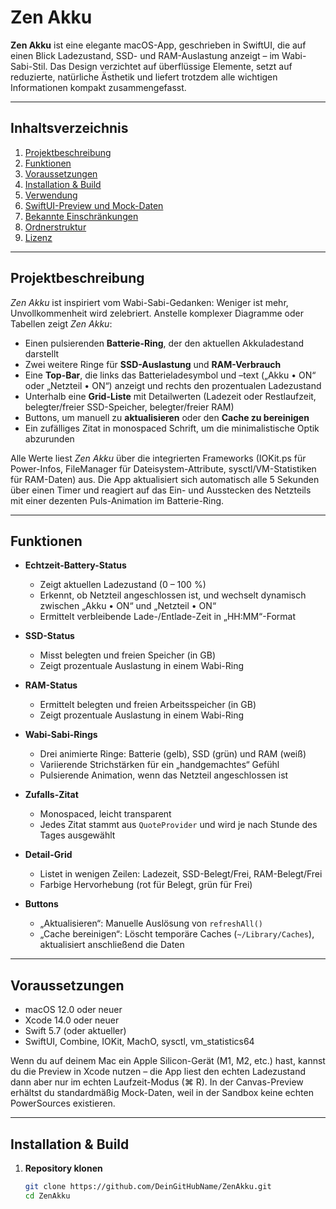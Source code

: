 # Zen Akku

**Zen Akku** ist eine elegante macOS-App, geschrieben in SwiftUI, die auf einen Blick Ladezustand, SSD- und RAM-Auslastung anzeigt – im Wabi-Sabi-Stil. Das Design verzichtet auf überflüssige Elemente, setzt auf reduzierte, natürliche Ästhetik und liefert trotzdem alle wichtigen Informationen kompakt zusammengefasst.

---

## Inhaltsverzeichnis

1. [Projektbeschreibung](#projektbeschreibung)  
2. [Funktionen](#funktionen)  
3. [Voraussetzungen](#voraussetzungen)  
4. [Installation & Build](#installation--build)  
5. [Verwendung](#verwendung)  
6. [SwiftUI-Preview und Mock-Daten](#swiftui-preview-und-mock-daten)  
7. [Bekannte Einschränkungen](#bekannte-einschränkungen)  
8. [Ordnerstruktur](#ordnerstruktur)  
9. [Lizenz](#lizenz)

---

## Projektbeschreibung

*Zen Akku* ist inspiriert vom Wabi-Sabi-Gedanken: Weniger ist mehr, Unvollkommenheit wird zelebriert. Anstelle komplexer Diagramme oder Tabellen zeigt *Zen Akku*:

- Einen pulsierenden **Batterie-Ring**, der den aktuellen Akkuladestand darstellt  
- Zwei weitere Ringe für **SSD-Auslastung** und **RAM-Verbrauch**  
- Eine **Top-Bar**, die links das Batterieladesymbol und –text („Akku • ON“ oder „Netzteil • ON“) anzeigt und rechts den prozentualen Ladezustand  
- Unterhalb eine **Grid-Liste** mit Detailwerten (Ladezeit oder Restlaufzeit, belegter/freier SSD-Speicher, belegter/freier RAM)  
- Buttons, um manuell zu **aktualisieren** oder den **Cache zu bereinigen**  
- Ein zufälliges Zitat in monospaced Schrift, um die minimalistische Optik abzurunden  

Alle Werte liest *Zen Akku* über die integrierten Frameworks (IOKit.ps für Power-Infos, FileManager für Dateisystem-Attribute, sysctl/VM-Statistiken für RAM-Daten) aus. Die App aktualisiert sich automatisch alle 5 Sekunden über einen Timer und reagiert auf das Ein- und Ausstecken des Netzteils mit einer dezenten Puls-Animation im Batterie-Ring.

---

## Funktionen

- **Echtzeit-Battery-Status**  
  - Zeigt aktuellen Ladezustand (0 – 100 %)  
  - Erkennt, ob Netzteil angeschlossen ist, und wechselt dynamisch zwischen „Akku • ON“ und „Netzteil • ON“  
  - Ermittelt verbleibende Lade-/Entlade-Zeit in „HH:MM“-Format  

- **SSD-Status**  
  - Misst belegten und freien Speicher (in GB)  
  - Zeigt prozentuale Auslastung in einem Wabi-Ring  

- **RAM-Status**  
  - Ermittelt belegten und freien Arbeitsspeicher (in GB)  
  - Zeigt prozentuale Auslastung in einem Wabi-Ring  

- **Wabi-Sabi-Rings**  
  - Drei animierte Ringe: Batterie (gelb), SSD (grün) und RAM (weiß)  
  - Variierende Strichstärken für ein „handgemachtes“ Gefühl  
  - Pulsierende Animation, wenn das Netzteil angeschlossen ist  

- **Zufalls-Zitat**  
  - Monospaced, leicht transparent  
  - Jedes Zitat stammt aus `QuoteProvider` und wird je nach Stunde des Tages ausgewählt  

- **Detail-Grid**  
  - Listet in wenigen Zeilen: Ladezeit, SSD-Belegt/Frei, RAM-Belegt/Frei  
  - Farbige Hervorhebung (rot für Belegt, grün für Frei)  

- **Buttons**  
  - „Aktualisieren“: Manuelle Auslösung von `refreshAll()`  
  - „Cache bereinigen“: Löscht temporäre Caches (`~/Library/Caches`), aktualisiert anschließend die Daten  

---

## Voraussetzungen

- macOS 12.0 oder neuer  
- Xcode 14.0 oder neuer  
- Swift 5.7 (oder aktueller)  
- SwiftUI, Combine, IOKit, MachO, sysctl, vm_statistics64  

Wenn du auf deinem Mac ein Apple Silicon-Gerät (M1, M2, etc.) hast, kannst du die Preview in Xcode nutzen – die App liest den echten Ladezustand dann aber nur im echten Laufzeit-Modus (⌘ R). In der Canvas-Preview erhältst du standardmäßig Mock-Daten, weil in der Sandbox keine echten PowerSources existieren.

---

## Installation & Build

1. **Repository klonen**  
   ```bash
   git clone https://github.com/DeinGitHubName/ZenAkku.git
   cd ZenAkku
